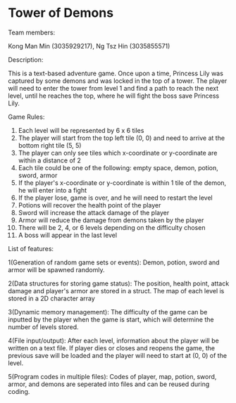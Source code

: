 # Tower of Demons
Team members:

Kong Man Min (3035929217), Ng Tsz Hin (3035855571)

Description:

This is a text-based adventure game.
Once upon a time, Princess Lily was captured by some demons and was locked in the top of a tower. The player will need to enter the tower from level 1 and find a path to reach the next level, until he reaches the top, where he will fight the boss save Princess Lily.

Game Rules:
1) Each level will be represented by 6 x 6 tiles
2) The player will start from the top left tile (0, 0) and need to arrive at the bottom right tile (5, 5)
3) The player can only see tiles which x-coordinate or y-coordinate are within a distance of 2
4) Each tile could be one of the following: empty space, demon, potion, sword, armor
5) If the player's x-coordinate or y-coordinate is within 1 tile of the demon, he will enter into a fight
6) If the player lose, game is over, and he will need to restart the level
7) Potions will recover the health point of the player
8) Sword will increase the attack damage of the player
9) Armor will reduce the damage from demons taken by the player
10) There will be 2, 4, or 6 levels depending on the difficulty chosen
11) A boss will appear in the last level

List of features:

1(Generation of random game sets or events):
Demon, potion, sword and armor will be spawned randomly. 

2(Data structures for storing game status):
The position, health point, attack damage and player's armor are stored in a struct.
The map of each level is stored in a 2D character array 

3(Dynamic memory management):
The difficulty of the game can be inputted by the player when the game is start, which will determine the number of levels stored.

4(File input/output):
After each level, information about the player will be written on a text file.
If player dies or closes and reopens the game, the previous save will be loaded and the player will need to start at (0, 0) of the level.

5(Program codes in multiple files):
Codes of player, map, potion, sword, armor, and demons are seperated into files and can be reused during coding.



